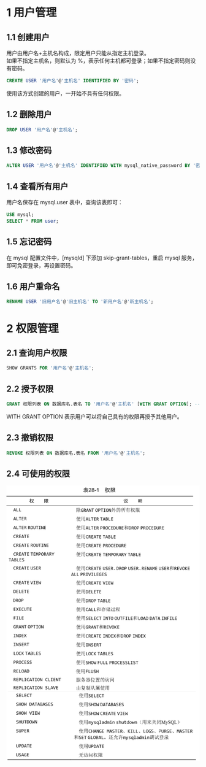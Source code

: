 # 1 用户管理
## 1.1 创建用户
用户由用户名+主机名构成，限定用户只能从指定主机登录。<br />如果不指定主机名，则默认为 %，表示任何主机都可登录；如果不指定密码则没有密码。
```sql
CREATE USER '用户名'@'主机名' IDENTIFIED BY '密码';
```
使用该方式创建的用户，一开始不具有任何权限。
## 1.2 删除用户
```sql
DROP USER '用户名'@'主机名';
```
## 1.3 修改密码
```sql
ALTER USER '用户名'@'主机名' IDENTIFIED WITH mysql_native_password BY '密码';
```
## 1.4 查看所有用户
用户名保存在 mysql.user 表中，查询该表即可：
```sql
USE mysql;
SELECT * FROM user;
```
## 1.5 忘记密码
在 mysql 配置文件中，[mysqld] 下添加 skip-grant-tables，重启 mysql 服务，即可免密登录，再设置密码。
## 1.6 用户重命名
```sql
RENAME USER '旧用户名'@'旧主机名' TO '新用户名'@'新主机名';
```
# 2 权限管理
## 2.1 查询用户权限
```sql
SHOW GRANTS FOR '用户名'@'主机名';
```
## 2.2 授予权限
```sql
GRANT 权限列表 ON 数据库名.表名 TO '用户名'@'主机名' [WITH GRANT OPTION]; -- 数据库名、表名可以使用通配符 *
```
WITH GRANT OPTION 表示用户可以将自己具有的权限再授予其他用户。
## 2.3 撤销权限
```sql
REVOKE 权限列表 ON 数据库名.表名 FROM '用户名'@'主机名';
```
## 2.4 可使用的权限
![图片拼接.png](<../images/8 MySQL 基础-用户及权限管理/1.png>)
